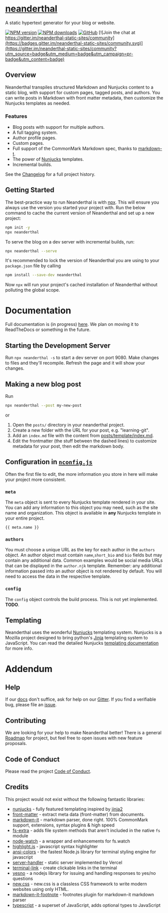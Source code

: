 # [neanderthal](https://github.com/mh15/neanderthal)

A static hypertext generator for your blog or website. 

[![NPM version](https://img.shields.io/npm/v/neanderthal)](https://www.npmjs.com/package/neanderthal)
[![NPM downloads](https://img.shields.io/npm/dt/neanderthal)](https://www.npmjs.com/package/neanderthal)
[![GitHub](https://img.shields.io/github/license/mh15/neanderthal)](https://github.com/MH15/neanderthal/blob/master/LICENSE)
[![Join the chat at
https://gitter.im/neanderthal-static-sites/community](https://badges.gitter.im/neanderthal-static-sites/community.svg)](https://gitter.im/neanderthal-static-sites/community?utm_source=badge&utm_medium=badge&utm_campaign=pr-badge&utm_content=badge)

## Overview
Neanderthal transpiles structured Markdown and Nunjucks content to a static blog, with support for custom  pages, tagged posts, and authors. You can write posts in Markdown with front matter metadata, then customize the Nunjucks templates as needed.

### Features
- Blog posts with support for multiple authors.
- A full tagging system.
- Author profile pages.
- Custom pages.
- Full support of the CommonMark Markdown spec, thanks to [markdown-t](https://github.com/markdown-it/markdown-it).
- The power of [Nunjucks](https://mozilla.github.io/nunjucks/) templates.
- Incremental builds.
  
See the [Changelog](https://github.com/MH15/neanderthal/blob/master/Changelog.md) for a full project history.

## Getting Started
The best-practice way to run Neanderthal is with [npx](https://blog.npmjs.org/post/162869356040/introducing-npx-an-npm-package-runner). This will ensure you always use the version you started your project with. Run the below command to cache the current version of Neanderthal and set up
a new project:
```bash
npm init -y
npx neanderthal
```

To serve the blog on a dev server with incremental builds, run:
```bash
npx neanderthal --serve
```

It's recommended to lock the version of Neanderthal you are using to your
`package.json` file by calling
```bash
npm install --save-dev neanderthal
```
Now `npx` will run your project's cached installation of Neanderthal without polluting the global scope.


# Documentation
Full documentation is (in progress) [here](https://github.com/MH15/neanderthal/blob/master/docs/Docs.md). We plan on moving it to ReadTheDocs or something in the future.

## Starting the Development Server
Run `npx neanderthal -s` to start a dev server on port 9080. Make changes to
files and they'll recompile. Refresh the page and it will show your changes.

## Making a new blog post
Run
```bash
npx neanderthal --post my-new-post
```
or
1. Open the `posts/` directory in your neanderthal project. 
2. Create a new folder
with the URL for your post, e.g. "learning-git". 
3. Add an `index.md` file with the
content from [posts/template/index.md](/posts/template/index.md).
4. Edit the frontmatter (the stuff between the dashed lines) to customize
   metadata for your post, then edit the markdown body.

## Configuration in [`nconfig.js`](https://github.com/MH15/neanderthal/blob/master/defaults/nconfig.js)
Often the first file to edit, the more information you store in here will make
your project more consistent.


### `meta`
The `meta` object is sent to every
Nunjucks template rendered in your site. You can add any information to this
object you may need, such as the site name and organization. This object is
available in **any** Nunjucks template in your entire project.
```nunjucks
{{ meta.name }}
```

### `authors`
You must choose a unique URL as the key for each author in the `authors` object. An author object must contain `name`,`short_bio` and `bio` fields but may contain any additional data. Common examples would be social media URLs that can be displayed in the `author.njk` template. Remember: any additional information passed into an author object is not rendered by default. You will need to access the data in the respective template.

### `config`
The `config` object controls the build process. This is not yet implemented. **TODO**.


## Templating
Neanderthal uses the wonderful [Nunjucks](https://mozilla.github.io/nunjucks/) templating system. Nunjucks is a Mozilla project designed to bring python's [Jinja](https://jinja.palletsprojects.com/en/2.11.x/) templating system to JavaScript. You can read the detailed Nunjucks [templating documentation](https://mozilla.github.io/nunjucks/templating.html) for more info.


# Addendum

## Help

If our [docs](#documentation) don't suffice, ask for help on our
[Gitter](https://gitter.im/neanderthal-static-sites/community). If you find a
verifiable bug, please file an [issue](https://github.com/MH15/neanderthal/issues).


## Contributing
We are looking for your help to make Neanderthal better!
There is a general [Roadmap](https://github.com/MH15/neanderthal/blob/master/Roadmap.md) for
project, but feel free to open issues with new feature proposals.

## Code of Conduct
Please read the project [Code of Conduct](https://github.com/MH15/neanderthal/blob/master/CODE_OF_CONDUCT.md).



## Credits
This project would not exist without the following fantastic libraries:
- [nunjucks](https://www.npmjs.com/package/nunjucks) - fully featured templating inspired by [jinja2](https://jinja.palletsprojects.com/en/2.11.x/)
- [front-matter](https://www.npmjs.com/package/front-matter) - extract meta data (front-matter) from documents.
- [markdown-it](https://github.com/markdown-it/markdown-it) - markdown parser, done right. 100% CommonMark support, extensions, syntax plugins & high speed 
- [fs-extra](https://www.npmjs.com/package/fs-extra) - adds file system methods   that aren't included in the native `fs` module
- [node-watch](https://github.com/yuanchuan/node-watch) - a wrapper and enhancements for fs.watch
- [highlight.js](https://github.com/highlightjs/highlight.js/) - javascript syntax highlighter
- [ansi-colors](https://www.npmjs.com/package/ansi-colors) - the fastest Node.js   library for terminal styling engine for javascript
- [server-handler](https://github.com/vercel/serve-handler) - static server implemented by Vercel
- [terminal-link](https://www.npmjs.com/package/terminal-link) - create clickable links in the terminal
- [yesno](https://www.npmjs.com/package/yesno) - a nodejs library for issuing and handling responses to yes/no questions
- [new.css](https://newcss.net/) - new.css is a classless CSS framework to write modern websites using only HTML.
- [markdown-it-footnote](https://github.com/markdown-it/markdown-it-footnote) - footnotes plugin for markdown-it markdown parser 
- [typescript](https://www.typescriptlang.org/) - a superset of JavaScript, adds   optional types to JavaScript
